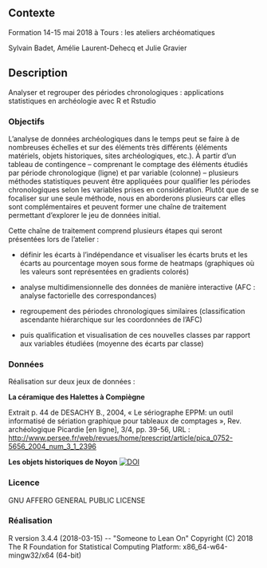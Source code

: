## Contexte
Formation 14-15 mai 2018 à Tours : les ateliers archéomatiques

Sylvain Badet, Amélie Laurent-Dehecq et Julie Gravier


## Description
Analyser et regrouper des périodes chronologiques : applications statistiques en archéologie avec R et Rstudio

### Objectifs  
L’analyse de données archéologiques dans le temps peut se faire à de nombreuses échelles et sur des éléments très différents (éléments matériels, objets historiques, sites archéologiques, etc.). À partir d’un tableau de contingence – comprenant le comptage des éléments étudiés par période chronologique (ligne) et par variable (colonne) – plusieurs méthodes statistiques peuvent être appliquées pour qualifier les périodes chronologiques selon les variables prises en considération. Plutôt que de se focaliser sur une seule méthode, nous en aborderons plusieurs car elles sont complémentaires et peuvent former une chaîne de traitement permettant d’explorer le jeu de données initial.

Cette chaîne de traitement comprend plusieurs étapes qui seront présentées lors de l’atelier :

* définir les écarts à l’indépendance et visualiser les écarts bruts et les écarts au pourcentage moyen sous forme de heatmaps (graphiques où les valeurs sont représentées en gradients colorés)

* analyse multidimensionnelle des données de manière interactive (AFC : analyse factorielle des correspondances)

* regroupement des périodes chronologiques similaires (classification ascendante hiérarchique sur les coordonnées de l’AFC)

* puis qualification et visualisation de ces nouvelles classes par rapport aux variables étudiées (moyenne des écarts par classe)


### Données
Réalisation sur deux jeux de données :

**La céramique des Halettes à Compiègne**

Extrait p. 44 de DESACHY B., 2004, « Le sériographe EPPM: un outil informatisé de sériation graphique pour tableaux de comptages », Rev. archéologique Picardie [en ligne], 3/4, pp. 39-56, URL : http://www.persee.fr/web/revues/home/prescript/article/pica_0752-5656_2004_num_3_1_2396


**Les objets historiques de Noyon**
[![DOI](https://zenodo.org/badge/doi/10.6084/m9.figshare.5630326.svg)](https://doi.org/10.6084/m9.figshare.5630326)


### Licence
GNU AFFERO GENERAL PUBLIC LICENSE

### Réalisation
R version 3.4.4 (2018-03-15) -- "Someone to Lean On"
Copyright (C) 2018 The R Foundation for Statistical Computing
Platform: x86_64-w64-mingw32/x64 (64-bit)

